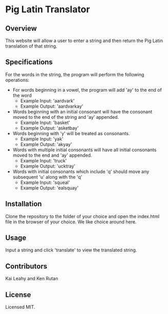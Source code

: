# Pig Latin Translator

## Overview

This website will allow a user to enter a string and then return the Pig Latin translation of that string.

## Specifications

For the words in the string, the program will perform the following operations:

* For words beginning in a vowel, the program will add 'ay' to the end of the word
  - Example Input: 'aardvark'
  - Example Output: 'aardvarkay'
* Words beginning with an initial consonant will have the consonant moved to the end of the string and 'ay' appended.
  - Example Input: 'basket'
  - Example Output: 'asketbay'
* Words beginning with 'y' will be treated as consonants.
  - Example Input: 'yak'
  - Example Output: 'akyay'
* Words with multiple initial consonants will have all initial consonants moved to the end and 'ay' appended.
  - Example Input: 'truck'
  - Example Output: 'ucktray'
* Words with initial consonants which include 'q' should move any subsequent 'u' along with the 'q'
  - Example Input: 'squeal'
  - Example Output: 'ealsquay'

## Installation

Clone the repository to the folder of your choice and open the index.html file in the browser of your choice. We like choice around here.

## Usage

Input a string and click 'translate' to view the translated string.

## Contributors

Kai Leahy and Ken Rutan

## License

Licensed MIT.
